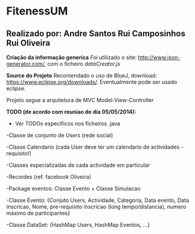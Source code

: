 FitenessUM
==============

Realizado por:
Andre Santos
Rui Camposinhos
Rui Oliveira
--------------

**Criação da informação generica**
Foi utilizado o site: http://www.json-generator.com/, com o ficheiro *dataCreator.js*


**Source do Projeto**
Recomendado o uso de BlueJ, download: https://www.eclipse.org/downloads/. Eventualmente pode ser usado eclipse.

Projeto segue a arquitetura de MVC Model-View-Controller


**TODO (de acordo com reuniao de dia 05/05/2014):**

- Ver TODOs especificos nos ficheiros .java

-Classe de conjunto de Users (rede social)

-Classe Calendario (cada User deve ter um calendario de actividades - requisito!)

-Classes especializadas de cada actividade em particular

-Recordes (ref. facebook Oliveira)

-Package eventos: Classe Evento + Classe Simulacao

-Classe Evento: {Conjuto Users, Actividade, Categoria, Data evento, Data inscricao, Nome, pre-requisito inscricao (long tempo/distancia), numero maximo de participantes}

-Classe DataSet: {HashMap Users, HashMap Eventos, ...}
